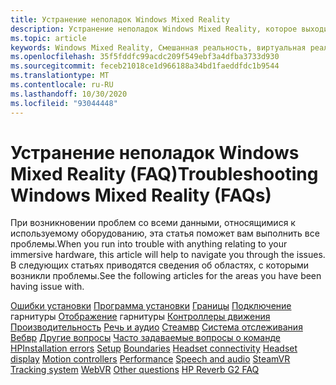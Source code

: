 ```yaml
---
title: Устранение неполадок Windows Mixed Reality
description: Устранение неполадок Windows Mixed Reality, которое выходит за рамки стандартной документации по поддержке пользователей.
ms.topic: article
keywords: Windows Mixed Reality, Смешанная реальность, виртуальная реальность, VR, MR, устранение неполадок, ошибки, Справка, поддержка
ms.openlocfilehash: 35f5fddfc99acdc209f549ebf3a4dfba3733d930
ms.sourcegitcommit: feceb21018ce1d966188a34bd1faeddfdc1b9544
ms.translationtype: MT
ms.contentlocale: ru-RU
ms.lasthandoff: 10/30/2020
ms.locfileid: "93044448"
---
```

# <a name="troubleshooting-windows-mixed-reality-faqs"></a><span data-ttu-id="3f70a-104">Устранение неполадок Windows Mixed Reality (FAQ)</span><span class="sxs-lookup"><span data-stu-id="3f70a-104">Troubleshooting Windows Mixed Reality (FAQs)</span></span>

<span data-ttu-id="3f70a-105">При возникновении проблем со всеми данными, относящимися к используемому оборудованию, эта статья поможет вам выполнить все проблемы.</span><span class="sxs-lookup"><span data-stu-id="3f70a-105">When you run into trouble with anything relating to your immersive hardware, this article will help to navigate you through the issues.</span></span>
<span data-ttu-id="3f70a-106">В следующих статьях приводятся сведения об областях, с которыми возникли проблемы.</span><span class="sxs-lookup"><span data-stu-id="3f70a-106">See the following articles for the areas you have been having issue with.</span></span>

<span data-ttu-id="3f70a-107">[Ошибки установки](installation_errors.md) 
 [Программа установки](set-up-questions.md) 
 [Границы](boundary-questions.md) 
 [Подключение](headset-connectivity.md) 
 гарнитуры [Отображение](headset-display.md) 
 гарнитуры [Контроллеры движения](motion-controller-problems.md) 
 [Производительность](performance-questions.md) 
 [Речь и аудио](speech-and-audio.md) 
 [Стеамвр](steamvr-questions.md) 
 [Система отслеживания](tracking.md) 
 [Вебвр](webvr-questions.md) 
 [Другие вопросы](other-questions.md) 
 [Часто задаваемые вопросы о команде HP](reverbG2-faq.md)</span><span class="sxs-lookup"><span data-stu-id="3f70a-107">[Installation errors](installation_errors.md)
[Setup](set-up-questions.md)
[Boundaries](boundary-questions.md)
[Headset connectivity](headset-connectivity.md)
[Headset display](headset-display.md)
[Motion controllers](motion-controller-problems.md)
[Performance](performance-questions.md)
[Speech and audio](speech-and-audio.md)
[SteamVR](steamvr-questions.md)
[Tracking system](tracking.md)
[WebVR](webvr-questions.md)
[Other questions](other-questions.md)
[HP Reverb G2 FAQ](reverbG2-faq.md)</span></span>